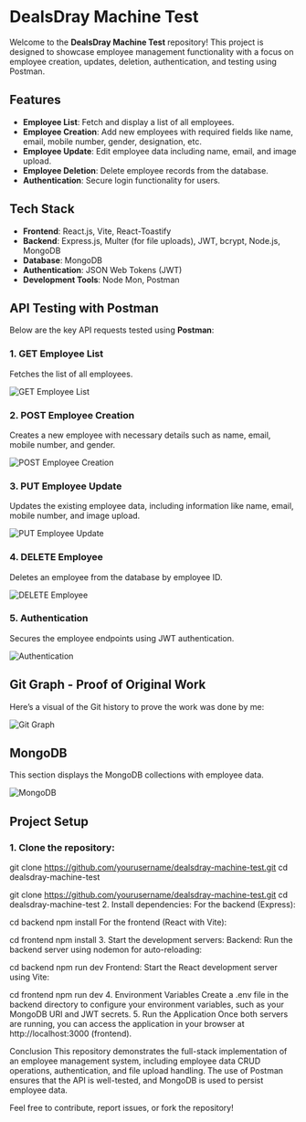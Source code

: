 # DealsDray Machine Test

Welcome to the **DealsDray Machine Test** repository! This project is designed to showcase employee management functionality with a focus on employee creation, updates, deletion, authentication, and testing using Postman.

## Features

- **Employee List**: Fetch and display a list of all employees.
- **Employee Creation**: Add new employees with required fields like name, email, mobile number, gender, designation, etc.
- **Employee Update**: Edit employee data including name, email, and image upload.
- **Employee Deletion**: Delete employee records from the database.
- **Authentication**: Secure login functionality for users.

## Tech Stack

- **Frontend**: React.js, Vite, React-Toastify
- **Backend**: Express.js, Multer (for file uploads), JWT, bcrypt, Node.js, MongoDB
- **Database**: MongoDB
- **Authentication**: JSON Web Tokens (JWT)
- **Development Tools**: Node Mon, Postman

## API Testing with Postman

Below are the key API requests tested using **Postman**:

### 1. **GET Employee List**
Fetches the list of all employees.

![GET Employee List](https://github.com/user-attachments/assets/98c13e34-0afe-46e8-8927-b7dacf0eaa7d)

### 2. **POST Employee Creation**
Creates a new employee with necessary details such as name, email, mobile number, and gender.

![POST Employee Creation](https://github.com/user-attachments/assets/e6961d32-0a86-457c-9417-f44f87f3e031)

### 3. **PUT Employee Update**
Updates the existing employee data, including information like name, email, mobile number, and image upload.

![PUT Employee Update](https://github.com/user-attachments/assets/dbf723f8-76ca-46fa-a05f-9c4e463cde7d)

### 4. **DELETE Employee**
Deletes an employee from the database by employee ID.

![DELETE Employee](https://github.com/user-attachments/assets/35add9ae-831d-4ee4-8fe8-0d6a56079f76)

### 5. **Authentication**
Secures the employee endpoints using JWT authentication.

![Authentication](https://github.com/user-attachments/assets/3c96b04a-b620-49e8-8432-425e63baa46a)

## Git Graph - Proof of Original Work

Here’s a visual of the Git history to prove the work was done by me:

![Git Graph](https://github.com/user-attachments/assets/ad89e81c-9ab6-4ab4-8338-cdc8aa0241dd)

## MongoDB

This section displays the MongoDB collections with employee data.

![MongoDB](https://github.com/user-attachments/assets/fdaf35d3-eb43-4bfa-baa7-19cde0d49766)

## Project Setup

### 1. Clone the repository:


git clone https://github.com/yourusername/dealsdray-machine-test.git
cd dealsdray-machine-test

git clone https://github.com/yourusername/dealsdray-machine-test.git
cd dealsdray-machine-test
2. Install dependencies:
For the backend (Express):

cd backend
npm install
For the frontend (React with Vite):


cd frontend
npm install
3. Start the development servers:
Backend: Run the backend server using nodemon for auto-reloading:


cd backend
npm run dev
Frontend: Start the React development server using Vite:


cd frontend
npm run dev
4. Environment Variables
Create a .env file in the backend directory to configure your environment variables, such as your MongoDB URI and JWT secrets.
5. Run the Application
Once both servers are running, you can access the application in your browser at http://localhost:3000 (frontend).

Conclusion
This repository demonstrates the full-stack implementation of an employee management system, including employee data CRUD operations, authentication, and file upload handling. The use of Postman ensures that the API is well-tested, and MongoDB is used to persist employee data.

Feel free to contribute, report issues, or fork the repository!
